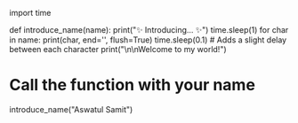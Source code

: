 import time

def introduce_name(name):
    print("✨ Introducing... ✨")
    time.sleep(1)
    for char in name:
        print(char, end='', flush=True)
        time.sleep(0.1)  # Adds a slight delay between each character
    print("\n\nWelcome to my world!")

# Call the function with your name
introduce_name("Aswatul Samit")

